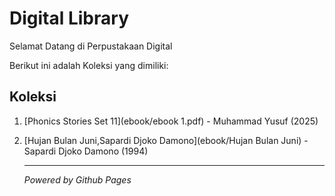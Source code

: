 # Digital Library

Selamat Datang di Perpustakaan Digital 

Berikut ini adalah Koleksi yang dimiliki:
## Koleksi 

1. [Phonics Stories Set 11](ebook/ebook 1.pdf) - Muhammad Yusuf (2025)
2. [Hujan Bulan Juni,Sapardi Djoko Damono](ebook/Hujan Bulan Juni) - Sapardi Djoko Damono (1994)

   ---

   *Powered by Github Pages*
